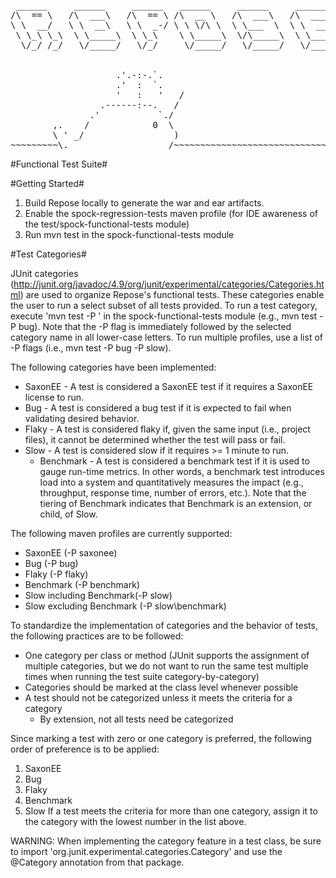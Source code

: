 <pre>
 ______     ______     ______   ______     ______     ______
/\  == \   /\  ___\   /\  == \ /\  __ \   /\  ___\   /\  ___\
\ \  __/   \ \  __\   \ \  _-/ \ \ \/\ \  \ \___  \  \ \  __\
 \ \_\ \_\  \ \_____\  \ \_\    \ \_____\  \/\_____\  \ \_____\
  \/_/ /_/   \/_____/   \/_/     \/_____/   \/_____/   \/_____/


                    .'.-:-.`.
                    .'  :  `.
                    '   :   '   /
                 .------:--.   /
               .'           `./
        ,.    /            0  \
        \ ' _/                 )
~~~~~~~~~\. __________________/~~~~~~~~~~~~~~~~~~~~~~~~~~~~~~~~
</pre>

#Functional Test Suite#


#Getting Started#

1. Build Repose locally to generate the war and ear artifacts.
2. Enable the spock-regression-tests maven profile (for IDE awareness of the test/spock-functional-tests module)
3. Run mvn test in the spock-functional-tests module

#Test Categories#

JUnit categories (http://junit.org/javadoc/4.9/org/junit/experimental/categories/Categories.html) are used to organize
Repose's functional tests. These categories enable the user to run a select subset of all tests provided. To run a test
category, execute 'mvn test -P <your-category>' in the spock-functional-tests module (e.g., mvn test -P bug). Note that
the -P flag is immediately followed by the selected category name in all lower-case letters. To run multiple profiles,
use a list of -P flags (i.e., mvn test -P bug -P slow).

The following categories have been implemented:
* SaxonEE       - A test is considered a SaxonEE test if it requires a SaxonEE license to run.
* Bug           - A test is considered a bug test if it is expected to fail when validating desired behavior.
* Flaky         - A test is considered flaky if, given the same input (i.e., project files), it cannot be
                  determined whether the test will pass or fail.
* Slow          - A test is considered slow if it requires >= 1 minute to run.
    * Benchmark - A test is considered a benchmark test if it is used to gauge run-time metrics.
                  In other words, a benchmark test introduces load into a system and quantitatively measures
                  the impact (e.g., throughput, response time, number of errors, etc.).
Note that the tiering of Benchmark indicates that Benchmark is an extension, or child, of Slow.

The following maven profiles are currently supported:
* SaxonEE (-P saxonee)
* Bug (-P bug)
* Flaky (-P flaky)
* Benchmark (-P benchmark)
* Slow including Benchmark(-P slow)
* Slow excluding Benchmark (-P slow\benchmark)

To standardize the implementation of categories and the behavior of tests, the following practices are to be followed:
* One category per class or method (JUnit supports the assignment of multiple categories, but we do not want to run
    the same test multiple times when running the test suite category-by-category)
* Categories should be marked at the class level whenever possible
* A test should not be categorized unless it meets the criteria for a category
    * By extension, not all tests need be categorized

Since marking a test with zero or one category is preferred, the following order of preference is to be applied:
1. SaxonEE
2. Bug
3. Flaky
4. Benchmark
5. Slow
If a test meets the criteria for more than one category, assign it to the category with the lowest number in the list
above.

WARNING: When implementing the category feature in a test class, be sure to import
'org.junit.experimental.categories.Category' and use the @Category annotation from that package.
